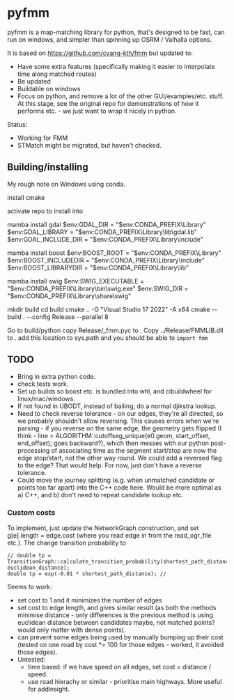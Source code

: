 # pyfmm

pyfmm is a map-matching library for python, that's designed to be fast, can run on windows, and simpler than spinning up OSRM / Valhalla options.

It is based on <https://github.com/cyang-kth/fmm> but updated to:

- Have some extra features (specifically making it easier to interpolate time along matched routes)
- Be updated
- Buildable on windows
- Focus on python, and remove a lot of the other GUI/examples/etc. stuff. At this stage, see the original repo for demonstrations of how it performs etc. - we just want to wrap it nicely in python.

Status:

- Working for FMM
- STMatch might be migrated, but haven't checked.

## Building/installing

My rough note on Windows using conda.

install cmake

activate repo to install into

mamba install gdal
$env:GDAL_DIR = "$env:CONDA_PREFIX\Library"
$env:GDAL_LIBRARY = "$env:CONDA_PREFIX\Library\lib\gdal.lib"
$env:GDAL_INCLUDE_DIR = "$env:CONDA_PREFIX\Library\include"

mamba install boost
$env:BOOST_ROOT = "$env:CONDA_PREFIX\Library"
$env:BOOST_INCLUDEDIR = "$env:CONDA_PREFIX\Library\include"
$env:BOOST_LIBRARYDIR = "$env:CONDA_PREFIX\Library\lib"

mamba install swig
$env:SWIG_EXECUTABLE = "$env:CONDA_PREFIX\Library\bin\swig.exe"
$env:SWIG_DIR = "$env:CONDA_PREFIX\Library\share\swig"

mkdir build
cd build
cmake .. -G "Visual Studio 17 2022" -A x64
cmake --build . --config Release --parallel 8

Go to build/python
copy Release/_fmm.pyc to .
Copy ../Release/FMMLIB.dll to .
add this location to sys.path and you should be able to `import fmm`

## TODO

- Bring in extra python code.
- check tests work.
- Set up builds so boost etc. is bundled into whl, and cibuildwheel for linux/mac/windows.
- If not found in UBODT, instead of bailing, do a normal djikstra lookup.
- Need to check reverse tolerance - on our edges, they're all directed, so we probably shouldn't allow reversing. This causes errors when we're parsing - if you reverse on the same edge, the geometry gets flipped (I think - line = ALGORITHM::cutoffseg_unique(e0.geom, start_offset, end_offset); goes backward?), which then messes with our python post-processing of associating time as the segment start/stop are now the edge stop/start, not the other way round. We could add a reversed flag to the edge? That would help. For now, just don't have a reverse tolerance.
- Could move the journey splitting (e.g. when unmatched candidate or points too far apart) into the C++ code here. Would be more optimal as a) C++, and b) don't need to repeat candidate lookup etc.

### Custom costs

To implement, just update the NetworkGraph construction, and set g[e].length = edge.cost (where you read edge in from the read_ogr_file etc.). The change transition probability to

```
// double tp = TransitionGraph::calculate_transition_probability(shortest_path_distance, euclidean_distance);
double tp = exp(-0.01 * shortest_path_distance); //
```

 Seems to work:

- set cost to 1 and it minimizes the number of edges
- set cost to edge length, and gives similar result (as both the methods minimise distance - only differences is the previous method is using euclidean distance between candidates maybe, not matched points? would only matter with dense points).
- can prevent some edges being used by manually bumping up their cost (tested on one road by cost *= 100 for those edges - worked, it avoided those edges).
- Untested:
  - time based: if we have speed on all edges, set cost = distance / speed.
  - use road hierachy or similar - prioritise main highways. More useful for addinsight.
